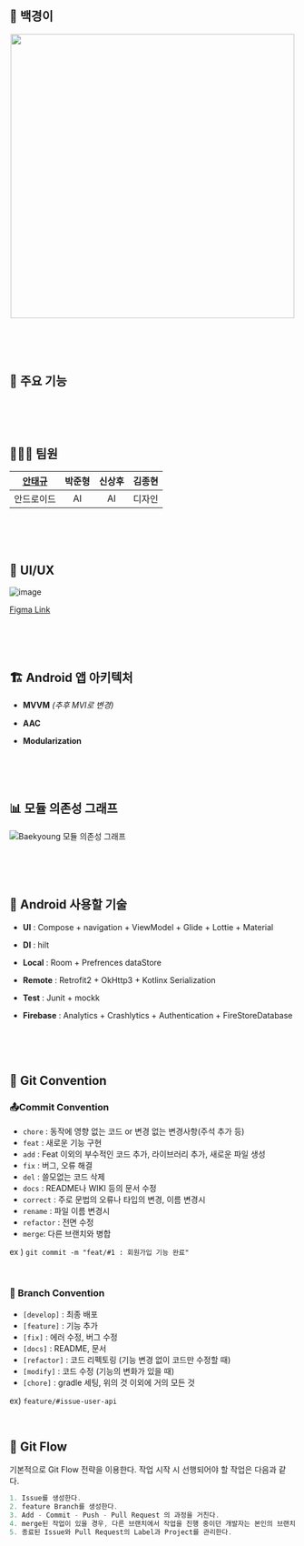 ## 🐋 백경이

<div align="center">
<img src="https://github.com/tgyuuAn/Baekyoung-i/assets/116813010/02f38685-292b-4f15-935b-7c4d003190e8" width = 500>
</div>

<br><br><br>

## 🌟 주요 기능

<br><br><br>
## 🧑‍🤝‍🧑 팀원

| [안태규](https://github.com/tgyuuAn) | 박준형 | 신상후 | 김종현 |
| :---: | :---: | :---: | :---: |
|안드로이드| AI | AI | 디자인 |

<br><br><br>
## 🎨 UI/UX

![image](https://github.com/tgyuuAn/Baekyoung-i/assets/116813010/726369e8-7ae1-44c8-9965-7bbaffab3078)

<a href="https://www.figma.com/file/z7dilPOmXYdRUc8KhICWnw/%EC%B1%97%EB%B4%87%EC%96%B4%ED%94%8C-%EB%B0%B1%EA%B2%BD%EC%9D%B4?type=design&node-id=0%3A1&mode=design&t=QXZRcBkarEtVyH9d-1">Figma Link</a>

<br><br><br>
## 🏗️ Android 앱 아키텍처

- **MVVM** _(추후 MVI로 변경)_
  
- **AAC**
  
- **Modularization**
  
<br><br><br>

## 📊 모듈 의존성 그래프
![Baekyoung 모듈 의존성 그래프](https://github.com/tgyuuAn/Baekyoung-i/assets/116813010/6aa7cc8a-c4ab-4a76-a7be-14e07e8aee2a)

<br><br><br>

## 🔧 Android 사용할 기술

- **UI** : Compose + navigation + ViewModel + Glide + Lottie + Material

- **DI** : hilt

- **Local** : Room + Prefrences dataStore
  
- **Remote** : Retrofit2 + OkHttp3 + Kotlinx Serialization

- **Test** : Junit + mockk

- **Firebase** : Analytics + Crashlytics + Authentication + FireStoreDatabase
 
<br><br><br>

 ## 🤝 Git Convention
 
 ### 📤Commit Convention
 
- ```chore``` : 동작에 영향 없는 코드 or 변경 없는 변경사항(주석 추가 등)
- ```feat``` : 새로운 기능 구현
- ```add``` : Feat 이외의 부수적인 코드 추가, 라이브러리 추가, 새로운 파일 생성
- ```fix``` : 버그, 오류 해결
- ```del``` : 쓸모없는 코드 삭제
- ```docs``` : README나 WIKI 등의 문서 수정
- ```correct``` : 주로 문법의 오류나 타입의 변경, 이름 변경시
- ```rename``` : 파일 이름 변경시
- ```refactor``` : 전면 수정
- ```merge```: 다른 브랜치와 병합
  
ex ) ```git commit -m "feat/#1 : 회원가입 기능 완료"```

<br>

### 🌲 Branch Convention

- ```[develop]``` : 최종 배포
- ```[feature]``` : 기능 추가
- ```[fix]``` : 에러 수정, 버그 수정
- ```[docs]``` : README, 문서
- ```[refactor]``` : 코드 리펙토링 (기능 변경 없이 코드만 수정할 때)
- ```[modify]``` : 코드 수정 (기능의 변화가 있을 때)
- ```[chore]``` : gradle 세팅, 위의 것 이외에 거의 모든 것

ex) ```feature/#issue-user-api```

<br>

## 🌊 Git Flow

기본적으로 Git Flow 전략을 이용한다. 작업 시작 시 선행되어야 할 작업은 다음과 같다.

``` kotlin
1. Issue를 생성한다.
2. feature Branch를 생성한다.
3. Add - Commit - Push - Pull Request 의 과정을 거친다.
4. merge된 작업이 있을 경우, 다른 브랜치에서 작업을 진행 중이던 개발자는 본인의 브랜치로 merge된 작업을 Pull 받아온다.
5. 종료된 Issue와 Pull Request의 Label과 Project를 관리한다.
```
